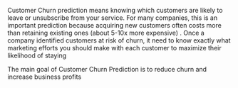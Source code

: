 Customer Churn prediction means knowing which customers are likely to leave or unsubscribe from your service. For many companies, this is an important prediction because acquiring new customers often costs more than retaining existing ones (about 5-10x more expensive) . Once a company identified customers at risk of churn, it need to know exactly what marketing efforts you should make with each customer to maximize their likelihood of staying

The main goal of Customer Churn Prediction is to reduce churn and increase business profits



